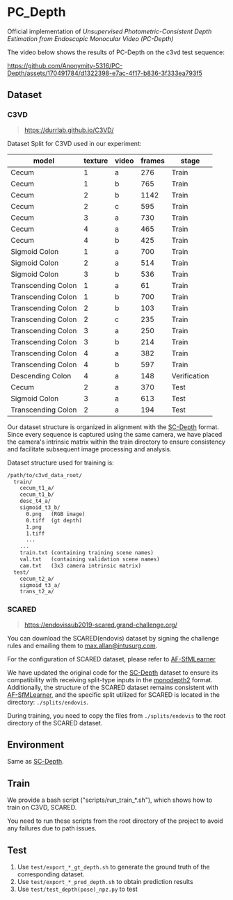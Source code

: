 # PC_Depth

Official implementation of *Unsupervised Photometric-Consistent Depth Estimation from Endoscopic Monocular Video (PC-Depth)*


The video below shows the results of PC-Depth on the c3vd test sequence:

https://github.com/Anonymity-5316/PC-Depth/assets/170491784/d1322398-e7ac-4f17-b836-3f333ea793f5


## Dataset

### C3VD

> https://durrlab.github.io/C3VD/

Dataset Split for C3VD used in our experiment:

| model              | texture | video | frames  | stage  |
|--------------------|----|------|------|-----|
| Cecum              | 1  | a    | 276  | Train |
| Cecum              | 1  | b    | 765  | Train |
| Cecum              | 2  | b    | 1142 | Train |
| Cecum              | 2  | c    | 595  | Train |
| Cecum              | 3  | a    | 730  | Train |
| Cecum              | 4  | a    | 465  | Train |
| Cecum              | 4  | b    | 425  | Train |
| Sigmoid Colon      | 1  | a    | 700  | Train |
| Sigmoid Colon      | 2  | a    | 514  | Train |
| Sigmoid Colon      | 3  | b    | 536  | Train |
| Transcending Colon | 1  | a    | 61   | Train |
| Transcending Colon | 1  | b    | 700  | Train |
| Transcending Colon | 2  | b    | 103  | Train |
| Transcending Colon | 2  | c    | 235  | Train |
| Transcending Colon | 3  | a    | 250  | Train |
| Transcending Colon | 3  | b    | 214  | Train |
| Transcending Colon | 4  | a    | 382  | Train |
| Transcending Colon | 4  | b    | 597  | Train |
| Descending Colon   | 4  | a    | 148  | Verification |
| Cecum              | 2  | a    | 370  | Test |
| Sigmoid Colon      | 3  | a    | 613  | Test |
| Transcending Colon | 2  | a    | 194  | Test |


Our dataset structure is organized in alignment with the [SC-Depth](https://github.com/JiawangBian/sc_depth_pl) format. Since every sequence is captured using the same camera, we have placed the camera's intrinsic matrix within the train directory to ensure consistency and facilitate subsequent image processing and analysis.

Dataset structure used for training is:
```txt
/path/to/c3vd_data_root/
  train/
    cecum_t1_a/
    cecum_t1_b/
    desc_t4_a/
    sigmoid_t3_b/
      0.png   (RGB image)
      0.tiff  (gt depth)
      1.png
      1.tiff
      ...
    ...
    train.txt (containing training scene names)
    val.txt   (containing validation scene names)
    cam.txt   (3x3 camera intrinsic matrix)
  test/
    cecum_t2_a/
    sigmoid_t3_a/
    trans_t2_a/
```


### SCARED

> https://endovissub2019-scared.grand-challenge.org/

You can download the SCARED(endovis) dataset by signing the challenge rules and emailing them to max.allan@intusurg.com.

For the configuration of SCARED dataset, please refer to [AF-SfMLearner](https://github.com/ShuweiShao/AF-SfMLearner)

We have updated the original code for the [SC-Depth](https://github.com/JiawangBian/sc_depth_pl) dataset to ensure its compatibility with receiving split-type inputs in the [monodepth2](https://github.com/nianticlabs/monodepth2) format. Additionally, the structure of the SCARED dataset remains consistent with [AF-SfMLearner](https://github.com/ShuweiShao/AF-SfMLearner), and the specific split utilized for SCARED is located in the directory: `./splits/endovis`.

During training, you need to copy the files from `./splits/endovis` to the root directory of the SCARED dataset.

## Environment

Same as [SC-Depth](https://github.com/JiawangBian/sc_depth_pl).

## Train

We provide a bash script ("scripts/run_train_*.sh"), which shows how to train on C3VD, SCARED. 

You need to run these scripts from the root directory of the project to avoid any failures due to path issues.

## Test

1. Use `test/export_*_gt_depth.sh` to generate the ground truth of the corresponding dataset.
2. Use `test/export_*_pred_depth.sh` to obtain prediction results
3. Use `test/test_depth(pose)_npz.py` to test